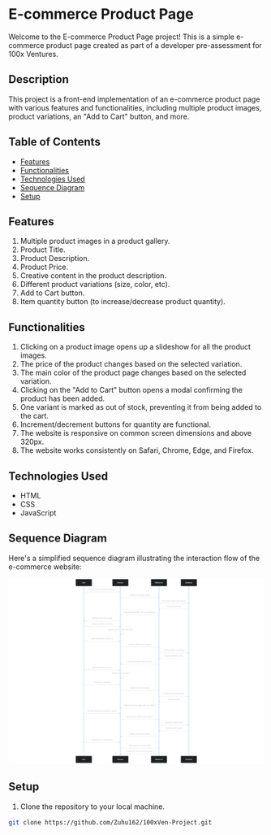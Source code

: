 # E-commerce Product Page

Welcome to the E-commerce Product Page project! This is a simple e-commerce product page created as part of a developer pre-assessment for 100x Ventures.

## Description

This project is a front-end implementation of an e-commerce product page with various features and functionalities, including multiple product images, product variations, an "Add to Cart" button, and more.

## Table of Contents

- [Features](#features)
- [Functionalities](#functionalities)
- [Technologies Used](#technologies-used)
- [Sequence Diagram](#sequence-diagram)
- [Setup](#setup)

## Features

1. Multiple product images in a product gallery.
2. Product Title.
3. Product Description.
4. Product Price.
5. Creative content in the product description.
6. Different product variations (size, color, etc).
7. Add to Cart button.
8. Item quantity button (to increase/decrease product quantity).

## Functionalities

1. Clicking on a product image opens up a slideshow for all the product images.
2. The price of the product changes based on the selected variation.
3. The main color of the product page changes based on the selected variation.
4. Clicking on the "Add to Cart" button opens a modal confirming the product has been added.
5. One variant is marked as out of stock, preventing it from being added to the cart.
6. Increment/decrement buttons for quantity are functional.
7. The website is responsive on common screen dimensions and above 320px.
8. The website works consistently on Safari, Chrome, Edge, and Firefox.

## Technologies Used

- HTML
- CSS
- JavaScript

## Sequence Diagram

Here's a simplified sequence diagram illustrating the interaction flow of the e-commerce website:

![Sequence Diagram](./assets/sequence.png)

## Setup

1. Clone the repository to your local machine.

```bash
git clone https://github.com/Zuhu162/100xVen-Project.git
```
